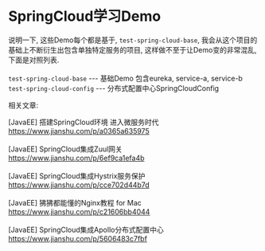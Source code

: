 # SpringCloud学习Demo


说明一下, 这些Demo每个都是基于, `test-spring-cloud-base`, 我会从这个项目的基础上不断衍生出包含单独特定服务的项目, 这样做不至于让Demo变的非常混乱, 下面是对照列表.<br>
<br>
`test-spring-cloud-base` --- 基础Demo 包含eureka, service-a, service-b
`test-spring-cloud-config` --- 分布式配置中心SpringCloudConfig
<br>

相关文章:<br>

[JavaEE] 搭建SpringCloud环境 进入微服务时代<br>
https://www.jianshu.com/p/a0365a635975<br>
<br>
[JavaEE] SpringCloud集成Zuul网关<br>
https://www.jianshu.com/p/6ef9ca1efa4b<br>
<br>
[JavaEE] SpringCloud集成Hystrix服务保护<br>
https://www.jianshu.com/p/cce702d44b7d<br>
<br>
[JavaEE] 狒狒都能懂的Nginx教程 for Mac<br>
https://www.jianshu.com/p/c21606bb4044<br>
<br>
[JavaEE] SpringCloud集成Apollo分布式配置中心<br>
https://www.jianshu.com/p/5606483c7fbf<br>
